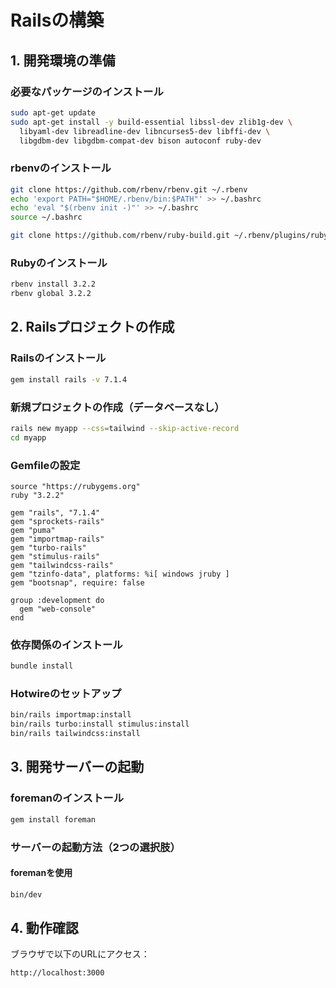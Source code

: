 # Railsの構築

## 1. 開発環境の準備

### 必要なパッケージのインストール

```bash
sudo apt-get update
sudo apt-get install -y build-essential libssl-dev zlib1g-dev \
  libyaml-dev libreadline-dev libncurses5-dev libffi-dev \
  libgdbm-dev libgdbm-compat-dev bison autoconf ruby-dev
```

### rbenvのインストール

```bash
git clone https://github.com/rbenv/rbenv.git ~/.rbenv
echo 'export PATH="$HOME/.rbenv/bin:$PATH"' >> ~/.bashrc
echo 'eval "$(rbenv init -)"' >> ~/.bashrc
source ~/.bashrc

git clone https://github.com/rbenv/ruby-build.git ~/.rbenv/plugins/ruby-build
```

### Rubyのインストール

```bash
rbenv install 3.2.2
rbenv global 3.2.2
```

## 2. Railsプロジェクトの作成

### Railsのインストール

```bash
gem install rails -v 7.1.4
```

### 新規プロジェクトの作成（データベースなし）

```bash
rails new myapp --css=tailwind --skip-active-record
cd myapp
```

### Gemfileの設定

```ruby:Gemfile
source "https://rubygems.org"
ruby "3.2.2"

gem "rails", "7.1.4"
gem "sprockets-rails"
gem "puma"
gem "importmap-rails"
gem "turbo-rails"
gem "stimulus-rails"
gem "tailwindcss-rails"
gem "tzinfo-data", platforms: %i[ windows jruby ]
gem "bootsnap", require: false

group :development do
  gem "web-console"
end
```

### 依存関係のインストール

```bash
bundle install
```

### Hotwireのセットアップ

```bash
bin/rails importmap:install
bin/rails turbo:install stimulus:install
bin/rails tailwindcss:install
```

## 3. 開発サーバーの起動

### foremanのインストール
```bash
gem install foreman
```

### サーバーの起動方法（2つの選択肢）

#### foremanを使用

```bash
bin/dev
```

## 4. 動作確認

ブラウザで以下のURLにアクセス：
```
http://localhost:3000
```

